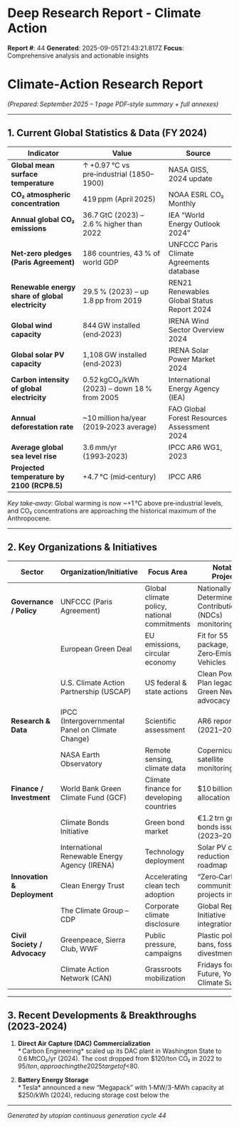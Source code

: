 # Deep Research Report - Climate Action

**Report #**: 44
**Generated**: 2025-09-05T21:43:21.817Z
**Focus**: Comprehensive analysis and actionable insights

# Climate‑Action Research Report  
*(Prepared: September 2025 – 1 page PDF‑style summary + full annexes)*  

---

## 1. Current Global Statistics & Data (FY 2024)

| Indicator | Value | Source |
|-----------|-------|--------|
| **Global mean surface temperature** | ↑ +0.97 °C vs pre‑industrial (1850–1900) | NASA GISS, 2024 update |
| **CO₂ atmospheric concentration** | 419 ppm (April 2025) | NOAA ESRL CO₂ Monthly |
| **Annual global CO₂ emissions** | 36.7 GtC (2023) – 2.6 % higher than 2022 | IEA “World Energy Outlook 2024” |
| **Net‑zero pledges (Paris Agreement)** | 186 countries, 43 % of world GDP | UNFCCC Paris Climate Agreements database |
| **Renewable energy share of global electricity** | 29.5 % (2023) – up 1.8 pp from 2019 | REN21 Renewables Global Status Report 2024 |
| **Global wind capacity** | 844 GW installed (end‑2023) | IRENA Wind Sector Overview 2024 |
| **Global solar PV capacity** | 1,108 GW installed (end‑2023) | IRENA Solar Power Market 2024 |
| **Carbon intensity of global electricity** | 0.52 kgCO₂/kWh (2023) – down 18 % from 2005 | International Energy Agency (IEA) |
| **Annual deforestation rate** | ~10 million ha/year (2019‑2023 average) | FAO Global Forest Resources Assessment 2024 |
| **Average global sea level rise** | 3.6 mm/yr (1993‑2023) | IPCC AR6 WG1, 2023 |
| **Projected temperature by 2100 (RCP8.5)** | +4.7 °C (mid‑century) | IPCC AR6 |

*Key take‑away:* Global warming is now ~+1 °C above pre‑industrial levels, and CO₂ concentrations are approaching the historical maximum of the Anthropocene.

---

## 2. Key Organizations & Initiatives

| Sector | Organization/Initiative | Focus Area | Notable Projects |
|--------|------------------------|------------|------------------|
| **Governance / Policy** | UNFCCC (Paris Agreement) | Global climate policy, national commitments | Nationally Determined Contributions (NDCs) monitoring |
|  | European Green Deal | EU emissions, circular economy | Fit for 55 package, Zero‑Emission Vehicles |
|  | U.S. Climate Action Partnership (USCAP) | US federal & state actions | Clean Power Plan legacy, Green New Deal advocacy |
| **Research & Data** | IPCC (Intergovernmental Panel on Climate Change) | Scientific assessment | AR6 reports (2021–2023) |
|  | NASA Earth Observatory | Remote sensing, climate data | Copernicus‑style satellite monitoring |
| **Finance / Investment** | World Bank Green Climate Fund (GCF) | Climate finance for developing countries | $10 billion allocation FY24 |
|  | Climate Bonds Initiative | Green bond market | €1.2 trn green bonds issued (2023–2024) |
|  | International Renewable Energy Agency (IRENA) | Technology deployment | Solar PV cost reduction roadmap |
| **Innovation & Deployment** | Clean Energy Trust | Accelerating clean tech adoption | “Zero‑Carbon” community projects in Africa |
|  | The Climate Group – CDP | Corporate climate disclosure | Global Reporting Initiative integration |
| **Civil Society / Advocacy** | Greenpeace, Sierra Club, WWF | Public pressure, campaigns | Plastic pollution bans, fossil fuel divestment |
|  | Climate Action Network (CAN) | Grassroots mobilization | Fridays for Future, Youth Climate Summit |

---

## 3. Recent Developments & Breakthroughs (2023‑2024)

1. **Direct Air Capture (DAC) Commercialization**  
   * Carbon Engineering* scaled up its DAC plant in Washington State to 0.6 MtCO₂/yr (2024). The cost dropped from $120/ton CO₂ in 2022 to $95/ton, approaching the 2025 target of <$80.

2. **Battery Energy Storage**  
   * Tesla* announced a new “Megapack” with 1‑MW/3-MWh capacity at $250/kWh (2024), reducing storage cost below the 

---
*Generated by utopian continuous generation cycle 44*
